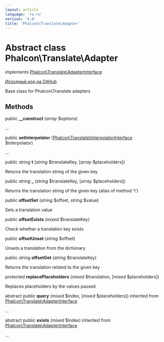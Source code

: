 ```yaml
---
layout: article
language: 'ru-ru'
version: '4.0'
title: 'Phalcon\Translate\Adapter'
---
```

# Abstract class **Phalcon\Translate\Adapter**

*implements* [Phalcon\Translate\AdapterInterface](Phalcon_Translate_AdapterInterface)

<a href="https://github.com/phalcon/cphalcon/tree/v4.0.0/phalcon/translate/adapter.zep" class="btn btn-default btn-sm">Исходный код на GitHub</a>

Base class for Phalcon\Translate adapters

## Methods

public **__construct** (*array* $options)

...

public **setInterpolator** ([Phalcon\Translate\InterpolatorInterface](Phalcon_Translate_InterpolatorInterface) $interpolator)

...

public *string* **t** (*string* $translateKey, [*array* $placeholders])

Returns the translation string of the given key

public *string* **_** (*string* $translateKey, [*array* $placeholders])

Returns the translation string of the given key (alias of method 't')

public **offsetSet** (*string* $offset, *string* $value)

Sets a translation value

public **offsetExists** (*mixed* $translateKey)

Check whether a translation key exists

public **offsetUnset** (*string* $offset)

Unsets a translation from the dictionary

public *string* **offsetGet** (*string* $translateKey)

Returns the translation related to the given key

protected **replacePlaceholders** (*mixed* $translation, [*mixed* $placeholders])

Replaces placeholders by the values passed

abstract public **query** (*mixed* $index, [*mixed* $placeholders]) inherited from [Phalcon\Translate\AdapterInterface](Phalcon_Translate_AdapterInterface)

...

abstract public **exists** (*mixed* $index) inherited from [Phalcon\Translate\AdapterInterface](Phalcon_Translate_AdapterInterface)

...